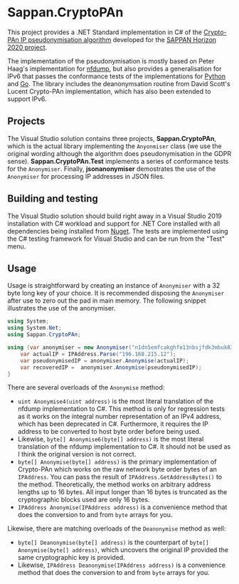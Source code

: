 # Sappan.CryptoPAn
This project provides a .NET Standard implementation in C# of the [Crypto-PAn IP pseudonymisation algorithm](https://en.wikipedia.org/wiki/Crypto-PAn) developed for the [SAPPAN Horizon 2020 project](https://sappan-project.eu).

The implementation of the pseudonymisation is mostly based on Peter Haag's implementation for [nfdump](https://github.com/phaag/nfdump), but also provides a generalisation for IPv6 that passes the conformance tests of the implementations for [Python](https://github.com/keiichishima/yacryptopan) and [Go](https://github.com/Yawning/cryptopan). The library includes the deanonymsation routine from David Scott's Lucent Crypto-PAn implementation, which has also been extended to support IPv6.

## Projects
The Visual Studio solution contains three projects, **Sappan.CryptoPAn**, which is the actual library implementing the `Anyonmiser` class (we use the original wording although the algorithm does pseudonymisation in the GDPR sense). **Sappan.CryptoPAn.Test** implements a series of conformance tests for the `Anonymiser`. Finally, **jsonanonymiser** demostrates the use of the `Anonymiser` for processing IP addresses in JSON files.

## Building and testing
The Visual Studio solution should build right away in a Visual Studio 2019 installation with C# workload and support for .NET Core installed with all dependencies being installed from [Nuget](https://www.nuget.org). The tests are implemented using the C# testing framework for Visual Studio and can be run from the "Test" menu.

## Usage
Usage is straightforward by creating an instance of `Anonymiser` with a 32 byte long key of your choice. It is recommended disposing the `Anonymiser` after use to zero out the pad in main memory. The following snippet illustrates the use of the anonymiser.

```c#
using System;
using System.Net;
using Sappan.CryptoPAn;

using (var anonymiser = new Anonymiser("n1dn5emfcakghfo13nbsjfdk3mbuk83h")) {
    var actualIP = IPAddress.Parse("196.168.215.12");
    var pseudonymisedIP = anonymiser.Anonymise(actualIP);
    var recoveredIP =  anonymiser.Anonymise(pseudonymisedIP);
}
```

There are several overloads of the `Anonymise` method:
* `uint Anonymise4(uint address)` is the most literal translation of the nfdump implementation to C#. This method is only for regression tests as it works on the integral number representation of an IPv4 address, which has been deprecated in C#. Furthermore, it requires the IP address to be converted to host byte order before being used.
* Likewise, `byte[] Anonymise6(byte[] address)` is the most literal translation of the nfdump implementation to C#. It should not be used as I think the original version is not correct.
* `byte[] Anonymise(byte[] address)` is the primary implementation of Crypto-PAn which works on the raw network byte order bytes of an `IPAddress`. You can pass the result of `IPAddress.GetAddressBytes()` to the method. Theoretically, the method works on arbitrary address lengths up to 16 bytes. All input longer than 16 bytes is truncated as the cryptographic blocks used are only 16 bytes.
* `IPAddress Anonymise(IPAddress address)` is a convenience method that does the conversion to and from `byte` arrays for you.

Likewise, there are matching overloads of the `Deanonymise` method as well:
* `byte[] Deanonymise(byte[] address)` is the counterpart of `byte[] Anonymise(byte[] address)`, which uncovers the original IP provided the same cryptographic key is provided.
* Likewise, `IPAddress Deanonymise(IPAddress address)` is a convenience method that does the conversion to and from `byte` arrays for you.